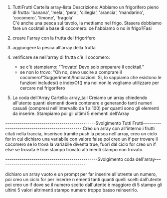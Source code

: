 1. TuttiFrutti
Cartella array-lista
Descrizione:
Abbiamo un frigorifero pieno di frutta: 'banana', 'mela', 'pera', 'ciliegia', 'arancia', 'mandarino', 'cocomero', 'limone', 'fragola'  
C'è anche una pesca sul tavolo, la mettiamo nel frigo.
Stasera dobbiamo fare un cocktail a base di cocomero: ce l'abbiamo o no in frigo?Fasi
1. creare l'array con la frutta del frigorifero
2. aggiungere la pesca all'array della frutta
3. verificare se nell'array di frutta c'è il cocomero:
   - se c'è stampiamo: "Trovato! Devo solo preparare il cocktail."
   - se non lo trovo: "Oh no, devo uscire a comprare il cocomero!"Suggerimenti/Indicazioni:
Sì, lo sappiamo che esistono le funzioni includes() e indexOf() ma noi non le vogliamo utilizzare per cercare nel frigorifero


2. La coda dell'Array
Cartella: array_tail
Creiamo  un array chiedendo all'utente quanti elementi dovrà contenere e
generando tanti numeri casuali (compresi nell'intervallo da 1 a 100) per quanti sono gli elementi da inserire.
Stampiamo poi gli ultimi 5 elementi dell'Array

---------------------------------------------Svolgimento Tutti Frutti-----------------------------------------------
Creo un array con all'interno i frutti citati nella traccia, inserisco tramite push la pesca nell'array, creo un ciclo for in cui dichiaro una variabile con valore false poi creo un if per trovare il cocomero se lo trova la variabile diventa true, fuori dal ciclo for creo un if else se trovata è true stampo trovato altrimenti stampo non trovato.


----------------------------------------------Svolgimento coda dell'array-------------------------------------------

dichiaro un array vuoto e un prompt per far inserire all'utrente un numero, poi creo un ciclo for per inserire n ementi tanti quanti quelli scelti dall'utente poi creo un if dove se il numero scelto dall'utente è maggiore di 5 stampo gli ultimi 5 valori altrimenti stampo numero troppo basso reinserirlo.



